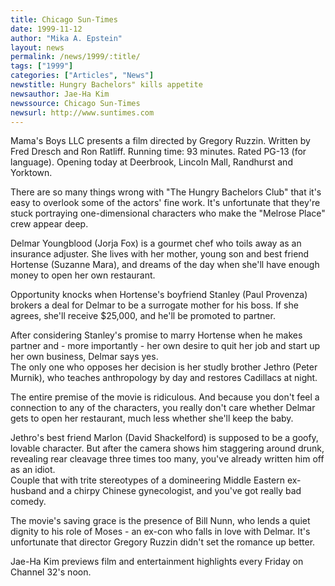 ```yaml
---
title: Chicago Sun-Times
date: 1999-11-12
author: "Mika A. Epstein"
layout: news
permalink: /news/1999/:title/
tags: ["1999"]
categories: ["Articles", "News"]
newstitle: Hungry Bachelors" kills appetite  
newsauthor: Jae-Ha Kim  
newssource: Chicago Sun-Times  
newsurl: http://www.suntimes.com  
---
```

Mama's Boys LLC presents a film directed by Gregory Ruzzin. Written by Fred Dresch and Ron Ratliff. Running time: 93 minutes. Rated PG-13 (for language). Opening today at Deerbrook, Lincoln Mall, Randhurst and Yorktown. 

There are so many things wrong with "The Hungry Bachelors Club" that it's easy to overlook some of the actors' fine work. It's unfortunate that they're stuck portraying one-dimensional characters who make the "Melrose Place" crew appear deep. 

Delmar Youngblood (Jorja Fox) is a gourmet chef who toils away as an insurance adjuster. She lives with her mother, young son and best friend Hortense (Suzanne Mara), and dreams of the day when she'll have enough money to open her own restaurant. 

Opportunity knocks when Hortense's boyfriend Stanley (Paul Provenza) brokers a deal for Delmar to be a surrogate mother for his boss. If she agrees, she'll receive $25,000, and he'll be promoted to partner. 

After considering Stanley's promise to marry Hortense when he makes partner and - more importantly - her own desire to quit her job and start up her own business, Delmar says yes.  
The only one who opposes her decision is her studly brother Jethro (Peter Murnik), who teaches anthropology by day and restores Cadillacs at night. 

The entire premise of the movie is ridiculous. And because you don't feel a connection to any of the characters, you really don't care whether Delmar gets to open her restaurant, much less whether she'll keep the baby. 

Jethro's best friend Marlon (David Shackelford) is supposed to be a goofy, lovable character. But after the camera shows him staggering around drunk, revealing rear cleavage three times too many, you've already written him off as an idiot.  
Couple that with trite stereotypes of a domineering Middle Eastern ex-husband and a chirpy Chinese gynecologist, and you've got really bad comedy. 

The movie's saving grace is the presence of Bill Nunn, who lends a quiet dignity to his role of Moses - an ex-con who falls in love with Delmar. It's unfortunate that director Gregory Ruzzin didn't set the romance up better. 

Jae-Ha Kim previews film and entertainment highlights every Friday on Channel 32's noon.  
